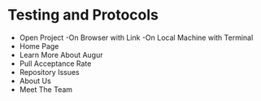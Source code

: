 # Testing and Protocols

- Open Project
  -On Browser with Link
  -On Local Machine with Terminal
- Home Page
- Learn More About Augur
- Pull Acceptance Rate
- Repository Issues
- About Us
- Meet The Team
